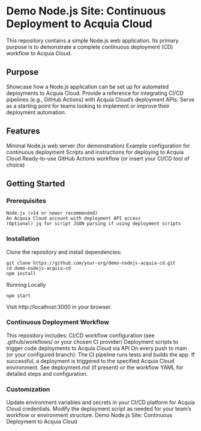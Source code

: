 # Demo Node.js Site: Continuous Deployment to Acquia Cloud
 This repository contains a simple Node.js web application. Its primary purpose is to demonstrate a complete continuous deployment (CD) workflow to Acquia Cloud.

## Purpose
Showcase how a Node.js application can be set up for automated deployments to Acquia Cloud.
Provide a reference for integrating CI/CD pipelines (e.g., GitHub Actions) with Acquia Cloud’s deployment APIs.
Serve as a starting point for teams looking to implement or improve their deployment automation.

## Features
Minimal Node.js web server (for demonstration)
Example configuration for continuous deployment
Scripts and instructions for deploying to Acquia Cloud
Ready-to-use GitHub Actions workflow (or insert your CI/CD tool of choice)

## Getting Started
### Prerequisites
    Node.js (v14 or newer recommended)
    An Acquia Cloud account with deployment API access
    (Optional) jq for script JSON parsing if using deployment scripts
### Installation
Clone the repository and install dependencies:
```
git clone https://github.com/your-org/demo-nodejs-acquia-cd.git
cd demo-nodejs-acquia-cd
npm install
```

Running Locally
```
npm start
```
Visit http://localhost:3000 in your browser.

### Continuous Deployment Workflow
This repository includes:
CI/CD workflow configuration (see .github/workflows/ or your chosen CI provider)
Deployment scripts to trigger code deployments to Acquia Cloud via API
On every push to main (or your configured branch):
The CI pipeline runs tests and builds the app.
If successful, a deployment is triggered to the specified Acquia Cloud environment.
See deployment.md (if present) or the workflow YAML for detailed steps and configuration.

### Customization
Update environment variables and secrets in your CI/CD platform for Acquia Cloud credentials.
Modify the deployment script as needed for your team’s workflow or environment structure.
Demo Node.js Site: Continuous Deployment to Acquia Cloud